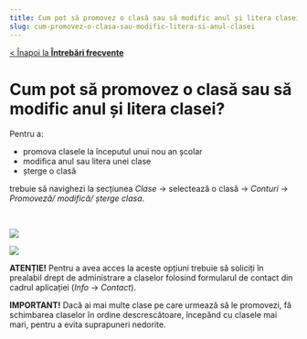 ```yaml
---
title: Cum pot să promovez o clasă sau să modific anul și litera clasei?
slug: cum-promovez-o-clasa-sau-modific-litera-si-anul-clasei
---
```

[< Înapoi la **Întrebări frecvente**](/intrebari-frecvente/)

# Cum pot să promovez o clasă sau să modific anul și litera clasei?

Pentru a:

* promova clasele la începutul unui nou an școlar
* modifica anul sau litera unei clase
* șterge o clasă

trebuie să navighezi la secțiunea *Clase* -> selectează o clasă -> *Conturi* -> *Promoveză/ modifică/ șterge clasa*.

&nbsp;

![](/img/clase1.jpg)

![](/img/clase2.jpg)

**ATENȚIE!** Pentru a avea acces la aceste opțiuni trebuie să soliciți în prealabil drept de administrare a claselor folosind formularul de contact din cadrul aplicației (*Info* -> *Contact*).

**IMPORTANT!** Dacă ai mai multe clase pe care urmează să le promovezi, fă schimbarea claselor în ordine descrescătoare, începând cu clasele mai mari, pentru a evita suprapuneri nedorite.